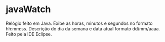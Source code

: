 # javaWatch
Relógio feito em Java. Exibe as horas, minutos e segundos no formato hh:mm:ss. Descrição do dia da semana e data atual formato dd/mm/aaaa. Feito pela IDE Eclipse.
